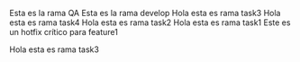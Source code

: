 Esta es la rama QA
Esta es la rama develop
Hola esta es rama task3
Hola esta es rama task4
Hola esta es rama task2
Hola esta es rama task1
Este es un hotfix crítico para feature1

Hola esta es rama task3
